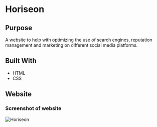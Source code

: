 # Horiseon

## Purpose
A website to help with optimizing the use of search engines, reputation management and marketing on different social media platforms.

## Built With
* HTML
* CSS

## Website


### Screenshot of website

![Horiseon](https://github.com/msvillarreal21/Challenge1/blob/main/Develop/assets/images/Challenge%20screenshot.png?raw=true)
